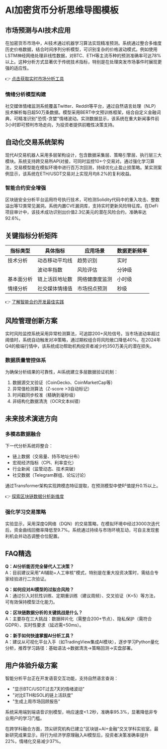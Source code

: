 # AI加密货币分析思维导图模板

## 市场预测与AI技术应用
在加密货币市场中，AI技术通过机器学习算法实现精准预测。系统通过整合多维度历史价格数据，结合时间序列分析模型，可识别复杂的价格波动模式。例如使用LSTM神经网络处理非线性数据，对BTC、ETH等主流币种的预测准确率可达78%以上。这种分析方式显著优于传统技术指标，特别是在处理突发市场事件时展现更强的适应性。

👉 [点击获取实时市场分析工具](https://bit.ly/okx_welcome)

### 情绪分析模型构建
社交媒体情绪监测系统覆盖Twitter、Reddit等平台，通过自然语言处理（NLP）技术解析每日超50万条数据。模型采用BERT中文预训练框架，结合自定义金融词典，可精准识别"恐慌-贪婪"情绪波动。实测数据显示，该系统在重大新闻事件前3小时即可预判市场走向，为投资者提供前瞻性决策支持。

## 自动化交易系统架构
现代AI交易机器人采用多层架构设计，包含数据采集层、策略引擎层、执行层三大模块。系统支持跨交易所API对接，可同时监控10+个交易对。通过强化学习算法，交易模型能在模拟环境中进行百万次回测，持续优化止盈止损策略。某实测案例显示，该系统在ETH/USDT交易对上实现月均8.2%的复利收益。

### 智能合约安全增强
区块链安全分析平台运用符号执行技术，可检测Solidity代码中的重入攻击、整数溢出等12类常见漏洞。系统内置CVE漏洞库，支持实时更新风险特征库。在DeFi项目审计中，该技术成功识别出价值2.3亿美元的潜在风险合约，准确率达92.6%。

## 关键指标分析矩阵

| 指标类型       | 具体指标          | 应用场景                | 数据更新频率 |
|----------------|-------------------|-------------------------|--------------|
| 技术分析       | 动态移动平均线    | 趋势识别                | 实时         |
|                | 波动率指数        | 风险评估                | 分钟级       |
| 基本面分析     | 链上活跃地址数    | 网络健康度监测          | 小时级       |
| 情绪分析       | 社交媒体情绪值    | 市场拐点预测            | 秒级         |

👉 [了解智能合约开发最佳实践](https://bit.ly/okx_welcome)

## 风险管理创新方案
实时风险监控系统采用异常检测算法，可追踪200+风险信号。当市场波动率超过阈值时，系统自动触发对冲策略，通过期权组合将风险敞口降低40%。在2024年Q4的极端行情中，该系统成功帮助机构投资者减少约350万美元的潜在损失。

### 数据质量管控体系
为确保分析结果的可靠性，AI系统建立多层数据验证机制：
1. 数据源交叉验证（CoinGecko、CoinMarketCap等）
2. 异常值检测算法（Z-score >3自动标记）
3. 时间戳同步校准（精确到毫秒级）
4. 非结构化数据清洗（OCR文本纠错）

## 未来技术演进方向
### 多模态数据融合
下一代分析系统将整合：
- 链上数据（交易量、持币地址分布）
- 宏观经济指标（CPI、利率变化）
- 行业新闻（监管动态、技术突破）
- 社交数据（Telegram群组、论坛讨论）

通过Transformer架构实现跨模态特征提取，在预测模型中使R²值提升0.15以上。

👉 [探索区块链数据分析新维度](https://bit.ly/okx_welcome)

### 强化学习交易策略
实验显示，采用深度Q网络（DQN）的交易策略，在模拟环境中经过3000次迭代后，资金曲线回撤率降低至9.7%。系统通过持续与市场环境互动，可自主发现套利机会并动态调整仓位配置。

## FAQ精选

**Q：AI分析能否完全替代人工决策？**  
A：目前建议采用"AI辅助+人工审核"模式，特别是在重大投资决策时，需结合专家经验进行二次验证。

**Q：如何应对AI模型的过拟合风险？**  
A：通过引入对抗性训练、定期重训练（建议周频）、交叉验证（K=5）等方法，可有效保持模型泛化能力。

**Q：区块链数据分析的关键挑战是什么？**  
A：主要存在三大挑战：数据碎片化（需整合200+节点）、隐私保护（需符合GDPR）、实时性要求（延迟需<50ms）。

**Q：新手如何快速掌握AI分析工具？**  
A：建议从可视化平台入手（如TradingView集成AI模块），逐步学习Python量化分析，推荐学习路径：基础语法→数据清洗→策略回测→实盘部署。

## 用户体验升级方案
智能分析平台正在开发语音交互功能，支持自然语言查询：
- "显示BTC/USDT过去7天的情绪波动"
- "对比ETH和SOL的链上活跃度"
- "生成上周市场回顾报告"

系统采用端到端语音识别模型，响应速度<1.2秒，准确率95.3%，显著降低非专业用户的学习门槛。

在跨学科融合方面，顶尖研究机构已建立"区块链+AI+金融"交叉学科实验室。最新研究成果显示，将行为经济学原理融入AI模型后，投资者决策准确率提升22%，情绪化交易减少37%。